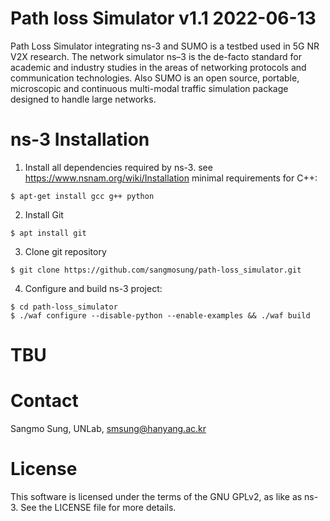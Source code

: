# Path loss Simulator v1.1  2022-06-13

Path Loss Simulator integrating ns-3 and SUMO is a testbed used in 5G NR V2X research. The network simulator ns–3 is the de-facto standard for academic and industry studies in the areas of networking protocols and communication technologies. Also SUMO is an open source, portable, microscopic and continuous multi-modal traffic simulation package designed to handle large networks.

# ns-3 Installation

1. Install all dependencies required by ns-3. 
see https://www.nsnam.org/wiki/Installation
  minimal requirements for C++:
  ```
  $ apt-get install gcc g++ python
  ```
2. Install Git
  ```
  $ apt install git
  ```
3. Clone git repository
  ```
  $ git clone https://github.com/sangmosung/path-loss_simulator.git
  ```
4. Configure and build ns-3 project:
  ```
  $ cd path-loss_simulator
  $ ./waf configure --disable-python --enable-examples && ./waf build
  ```
# TBU

# Contact
Sangmo Sung, UNLab, smsung@hanyang.ac.kr

# License
This software is licensed under the terms of the GNU GPLv2, as like as ns-3. See the LICENSE file for more details.
